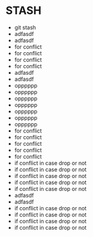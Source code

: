 # STASH
- git stash
- adfasdf
- adfasdf
- for conflict 
- for conflict 
- for conflict 
- for conflict 
- adfasdf
- adfasdf
- opppppp
- opppppp
- opppppp
- opppppp
- opppppp
- opppppp
- opppppp
- for conflict 
- for conflict 
- for conflict 
- for conflict 
- for conflict 
- if conflict in case drop or not 
- if conflict in case drop or not 
- if conflict in case drop or not 
- if conflict in case drop or not 
- if conflict in case drop or not 
- adfasdf
- adfasdf
- if conflict in case drop or not 
- if conflict in case drop or not 
- if conflict in case drop or not 
- if conflict in case drop or not 
